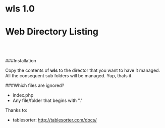 wls 1.0
=======
Web Directory Listing
=====================
<br>
<br>

###Installation

Copy the contents of <b>wls</b> to the director that you want to have it managed. All the consequent sub folders will be managed. Yup, thats it.
	  
###Which files are ignored?
- index.php
- Any file/folder that begins with "."


Thanks to:

- tablesorter: http://tablesorter.com/docs/